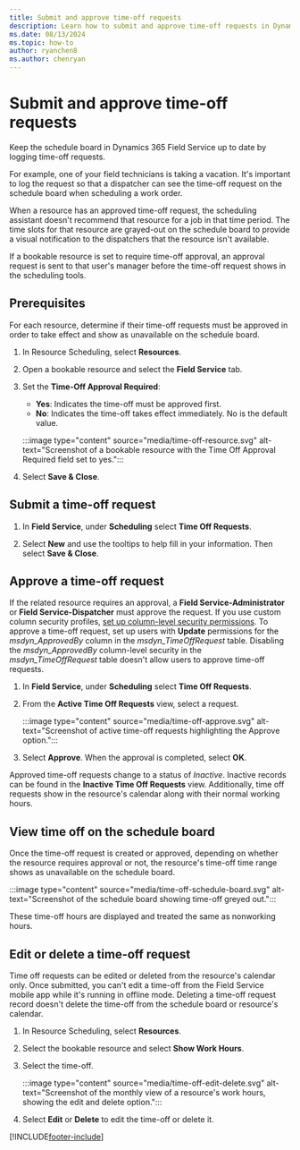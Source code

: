 ```yaml
---
title: Submit and approve time-off requests
description: Learn how to submit and approve time-off requests in Dynamics 365 Field Service
ms.date: 08/13/2024
ms.topic: how-to
author: ryanchen8
ms.author: chenryan
---
```

# Submit and approve time-off requests

Keep the schedule board in Dynamics 365 Field Service up to date by logging time-off requests.  
  
For example, one of your field technicians is taking a vacation. It's important to log the request so that a dispatcher can see the time-off request on the schedule board when scheduling a work order.  
  
When a resource has an approved time-off request, the scheduling assistant doesn't recommend that resource for a job in that time period. The time slots for that resource are grayed-out on the schedule board to provide a visual notification to the dispatchers that the resource isn't available.  
  
If a bookable resource is set to require time-off approval, an approval request is sent to that user's manager before the time-off request shows in the scheduling tools.  

## Prerequisites

For each resource, determine if their time-off requests must be approved in order to take effect and show as unavailable on the schedule board.

1. In Resource Scheduling, select **Resources**.

1. Open a bookable resource and select the **Field Service** tab.

1. Set the **Time-Off Approval Required**:
   - **Yes**: Indicates the time-off must be approved first.
   - **No**: Indicates the time-off takes effect immediately. No is the default value.

   :::image type="content" source="media/time-off-resource.svg" alt-text="Screenshot of a bookable resource with the Time Off Approval Required field set to yes.":::

1. Select **Save & Close**.

## Submit a time-off request  

1. In **Field Service**, under **Scheduling** select **Time Off Requests**.  
  
1. Select **New** and use the tooltips to help fill in your information. Then select **Save & Close**.  

## Approve a time-off request  

If the related resource requires an approval, a **Field Service-Administrator** or **Field Service-Dispatcher** must approve the request. If you use custom column security profiles, [set up column-level security permissions](/power-platform/admin/set-up-security-permissions-field). To approve a time-off request, set up users with **Update** permissions for the *msdyn_ApprovedBy* column in the *msdyn_TimeOffRequest* table. Disabling the *msdyn_ApprovedBy* column-level security in the *msdyn_TimeOffRequest* table doesn't allow users to approve time-off requests.

1. In **Field Service**, under **Scheduling** select **Time Off Requests**.

1. From the **Active Time Off Requests** view, select a request.

   :::image type="content" source="media/time-off-approve.svg" alt-text="Screenshot of active time-off requests highlighting the Approve option.":::

1. Select **Approve**. When the approval is completed, select **OK**.

Approved time-off requests change to a status of *Inactive*. Inactive records can be found in the **Inactive Time Off Requests** view. Additionally, time off requests show in the resource's calendar along with their normal working hours.

## View time off on the schedule board

Once the time-off request is created or approved, depending on whether the resource requires approval or not, the resource's time-off time range shows as unavailable on the schedule board.

:::image type="content" source="media/time-off-schedule-board.svg" alt-text="Screenshot of the schedule board showing time-off greyed out.":::

These time-off hours are displayed and treated the same as nonworking hours.

## Edit or delete a time-off request

Time off requests can be edited or deleted from the resource's calendar only. Once submitted, you can't edit a time-off from the Field Service mobile app while it's running in offline mode. Deleting a time-off request record doesn't delete the time-off from the schedule board or resource's calendar.

1. In Resource Scheduling, select **Resources**.

1. Select the bookable resource and select **Show Work Hours**.

1. Select the time-off.

   :::image type="content" source="media/time-off-edit-delete.svg" alt-text="Screenshot of the monthly view of a resource's work hours, showing the edit and delete option.":::

1. Select **Edit** or **Delete** to edit the time-off or delete it.

[!INCLUDE[footer-include](../includes/footer-banner.md)]
